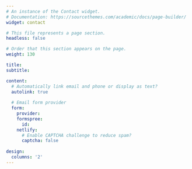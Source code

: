 ```yaml
---
# An instance of the Contact widget.
# Documentation: https://sourcethemes.com/academic/docs/page-builder/
widget: contact

# This file represents a page section.
headless: false

# Order that this section appears on the page.
weight: 130

title: 
subtitle:

content:
  # Automatically link email and phone or display as text?
  autolink: true
  
  # Email form provider
  form:
    provider: 
    formspree:
      id:
    netlify:
      # Enable CAPTCHA challenge to reduce spam?
      captcha: false
  
design:
  columns: '2'
---
```

